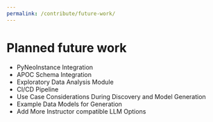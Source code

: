 ```yaml
---
permalink: /contribute/future-work/
---
```

# Planned future work

* PyNeoInstance Integration
* APOC Schema Integration
* Exploratory Data Analysis Module
* CI/CD Pipeline
* Use Case Considerations During Discovery and Model Generation
* Example Data Models for Generation
* Add More Instructor compatible LLM Options
